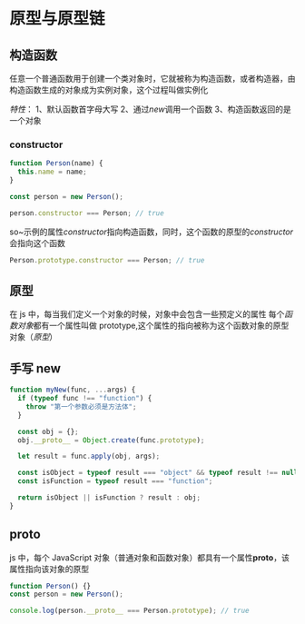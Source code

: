 # 原型与原型链

## 构造函数

任意一个普通函数用于创建一个类对象时，它就被称为构造函数，或者构造器，由构造函数生成的对象成为实例对象，这个过程叫做实例化

_特性_：
1、默认函数首字母大写
2、通过*new*调用一个函数
3、构造函数返回的是一个对象

### constructor

```js
function Person(name) {
  this.name = name;
}

const person = new Person();

person.constructor === Person; // true
```

so~示例的属性*constructor*指向构造函数，同时，这个函数的原型的*constructor*会指向这个函数

```js
Person.prototype.constructor === Person; // true
```

## 原型

在 js 中，每当我们定义一个对象的时候，对象中会包含一些预定义的属性
每个*函数对象*都有一个属性叫做 prototype,这个属性的指向被称为这个函数对象的原型对象（_原型_）

## 手写 new

```js
function myNew(func, ...args) {
  if (typeof func !== "function") {
    throw "第一个参数必须是方法体";
  }

  const obj = {};
  obj.__proto__ = Object.create(func.prototype);

  let result = func.apply(obj, args);

  const isObject = typeof result === "object" && typeof result !== null;
  const isFunction = typeof result === "function";

  return isObject || isFunction ? result : obj;
}
```

## proto

js 中，每个 JavaScript 对象（普通对象和函数对象）都具有一个属性**proto**，该属性指向该对象的原型

```js
function Person() {}
const person = new Person();

console.log(person.__proto__ === Person.prototype); // true
```
